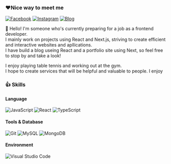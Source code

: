 ### ❤Nice way to meet me
[![Facebook](https://img.shields.io/badge/Facebook-blue?style=for-the-badge&logo=facebook&logoColor=white)](https://www.facebook.com/profile.php?id=100003927470009)
[![Instagram](https://img.shields.io/badge/chaengs_97-e4405f?style=for-the-badge&logo=instagram&logoColor=white)](https://www.instagram.com/chaengs_97)
[![Blog](https://img.shields.io/badge/Blog-ff5722?style=for-the-badge&logo=blogger&logoColor=white)](https://https://web-myblog-p8xrq2mlfsc6kg2.sel3.cloudtype.app/)

👋 Hello! I'm someone who's currently preparing for a job as a frontend developer.<br>
I mainly work on projects using React and Next.js, striving to create efficient and interactive websites and apllications.<br>
I have build a blog useing React and a portfolio site using Next, so feel free to stop by and take a look!

I enjoy playing table tennis and working out at the gym.<br>
I hope to create services that will be helpful and valuable to people.
I enjoy

### 👍 Skills

#### Language
![JavaScript](https://img.shields.io/badge/JavaScript-F7DF1E?style=flat-square&logo=Javascript&logoColor=white)
![React](https://img.shields.io/badge/React-20232A?style=flat-square&logo=react&logoColor=61DAFB)
![TypeScript](https://img.shields.io/badge/-TypeScript-3178C6?style=flat-square&logo=typescript&logoColor=white)

#### Tools & Database
![Git](https://img.shields.io/badge/Git-F05032?style=flat-square&logo=git&logoColor=white)
![MySQL](https://img.shields.io/badge/MySQL-4479A1?style=flat-square&logo=mysql&logoColor=white)
![MongoDB](https://img.shields.io/badge/MongoDB-47A248?style=flat-square&logo=mongodb&logoColor=white)

#### Environment
![Visual Studio Code](https://img.shields.io/badge/Visual_Studio_Code-007ACC?style=flat-square&logo=visualstudiocode&logoColor=white)
<!--
**scs0209/scs0209** is a ✨ _special_ ✨ repository because its `README.md` (this file) appears on your GitHub profile.

Here are some ideas to get you started:

- 🔭 I’m currently working on ...
- 🌱 I’m currently learning ...
- 👯 I’m looking to collaborate on ...
- 🤔 I’m looking for help with ...
- 💬 Ask me about ...
- 📫 How to reach me: ...
- 😄 Pronouns: ...
- ⚡ Fun fact: ...
-->
